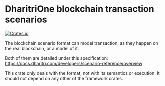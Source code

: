# DharitriOne blockchain transaction scenarios

[![Crates.io](https://img.shields.io/crates/v/drt-chain-scenario-format)](https://crates.io/crates/drt-chain-scenario-format)

The blockchain scenario format can model transaction, as they happen on the real blockchain, or a model of it.

Both of them are detailed under this specification: https://docs.dharitri.com/developers/scenario-reference/overview

This crate only deals with the format, not with its semantics or execution. It should not depend on any other of the framework crates.
